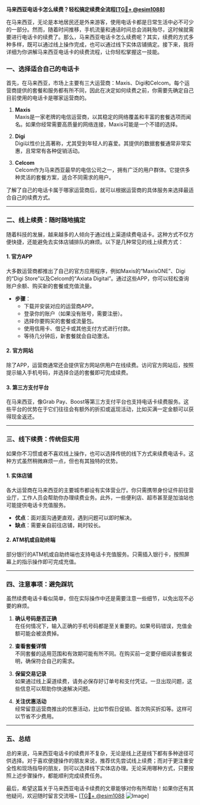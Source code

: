 **马来西亚电话卡怎么续费？轻松搞定续费全流程[[TG💪+ @esim1088](https://t.me/s/esim1088)]**

在马来西亚，无论是本地居民还是外来游客，使用电话卡都是日常生活中必不可少的一部分。然而，随着时间推移，手机流量和通话时间总会消耗殆尽，这时候就需要进行电话卡的续费了。那么，马来西亚电话卡怎么续费呢？其实，续费的方式多种多样，既可以通过线上操作完成，也可以通过线下实体店铺搞定。接下来，我将详细为你讲解马来西亚电话卡的续费流程，让你轻松掌握这一技能。

### **一、选择适合自己的电话卡**

首先，在马来西亚，市场上主要有三大运营商：Maxis、Digi和Celcom。每个运营商提供的套餐和服务都有所不同，因此在决定如何续费之前，你需要先确定自己目前使用的电话卡是哪家运营商的。

1. **Maxis**  
   Maxis是一家老牌的电信运营商，以其稳定的网络覆盖和丰富的套餐选项而闻名。如果你经常需要高质量的网络连接，Maxis可能是一个不错的选择。

2. **Digi**  
   Digi以性价比高著称，尤其受到年轻人的喜爱。其提供的数据套餐通常非常实惠，且常常有各种促销活动。

3. **Celcom**  
   Celcom作为马来西亚最早的电信公司之一，拥有广泛的用户群体。它提供多种灵活的套餐方案，适合不同需求的用户。

了解了自己的电话卡属于哪家运营商后，就可以根据运营商的具体服务来选择最适合自己的续费方式。

---

### **二、线上续费：随时随地搞定**

随着科技的发展，越来越多的人倾向于通过线上渠道续费电话卡。这种方式不仅方便快捷，还能避免去实体店铺排队的麻烦。以下是几种常见的线上续费方式：

#### **1. 官方APP**
大多数运营商都推出了自己的官方应用程序，例如Maxis的“MaxisONE”、Digi的“Digi Store”以及Celcom的“Axiata Digital”。通过这些APP，你可以轻松查询账户余额、购买新的套餐或充值流量。

- **步骤**：
  - 下载并安装对应的运营商APP。
  - 登录你的账户（如果没有账号，需要注册）。
  - 选择你要购买的套餐或流量包。
  - 使用信用卡、借记卡或其他支付方式进行付款。
  - 等待几分钟后，新套餐就会自动激活。

#### **2. 官方网站**
除了APP，运营商通常还会提供官方网站供用户在线续费。访问官方网站后，按照提示输入手机号码，并选择合适的套餐即可完成续费。

#### **3. 第三方支付平台**
在马来西亚，像Grab Pay、Boost等第三方支付平台也支持电话卡续费服务。这些平台的优势在于它们往往会有额外的折扣或返现活动，比如买满一定金额可以获得现金返还。

---

### **三、线下续费：传统但实用**

如果你不习惯或者不喜欢线上操作，也可以选择传统的线下方式来续费电话卡。这种方式虽然稍微麻烦一点，但也有其独特的优势。

#### **1. 实体店铺**
各大运营商在马来西亚的主要城市都设有实体营业厅。你只需携带身份证件前往营业厅，工作人员会帮助你办理续费业务。此外，一些便利店、超市甚至是加油站也可能提供电话卡充值服务。

- **优点**：面对面沟通更直观，遇到问题可以即时解决。
- **缺点**：需要亲自前往店铺，耗时较长。

#### **2. ATM机或自助终端**
部分银行的ATM机或自助终端也支持电话卡充值服务。只需插入银行卡，按照屏幕上的指示操作即可完成充值。

---

### **四、注意事项：避免踩坑**

虽然续费电话卡看似简单，但在实际操作中还是需要注意一些细节，以免出现不必要的麻烦。

1. **确认号码是否正确**  
   在任何情况下，输入正确的手机号码都是至关重要的。如果号码错误，充值金额可能会被浪费掉。

2. **查看套餐详情**  
   不同套餐的适用范围和有效期可能有所不同。在购买前一定要仔细阅读套餐说明，确保符合自己的需求。

3. **保留交易记录**  
   如果通过线上渠道续费，请务必保存好订单号和支付凭证。一旦出现问题，这些信息可以帮助你快速解决问题。

4. **关注优惠活动**  
   经常留意运营商推出的优惠活动，比如节假日促销、首次购买折扣等。这样可以节省不少费用。

---

### **五、总结**

总的来说，马来西亚电话卡的续费并不复杂，无论是线上还是线下都有多种途径可供选择。对于喜欢便捷操作的朋友来说，推荐优先尝试线上续费；而对于更注重安全性和现场指导的朋友，则可以选择线下实体店办理。无论采用哪种方式，只要按照上述步骤操作，都能顺利完成续费任务。

最后，希望这篇关于马来西亚电话卡续费的文章能够对你有所帮助！如果你还有其他疑问，欢迎随时留言交流哦~ [[TG💪+ @esim1088](https://t.me/s/esim1088) ![Image](https://i.postimg.cc/4NQfJmqS/Snipaste-2025-05-13-00-14-12.png)]